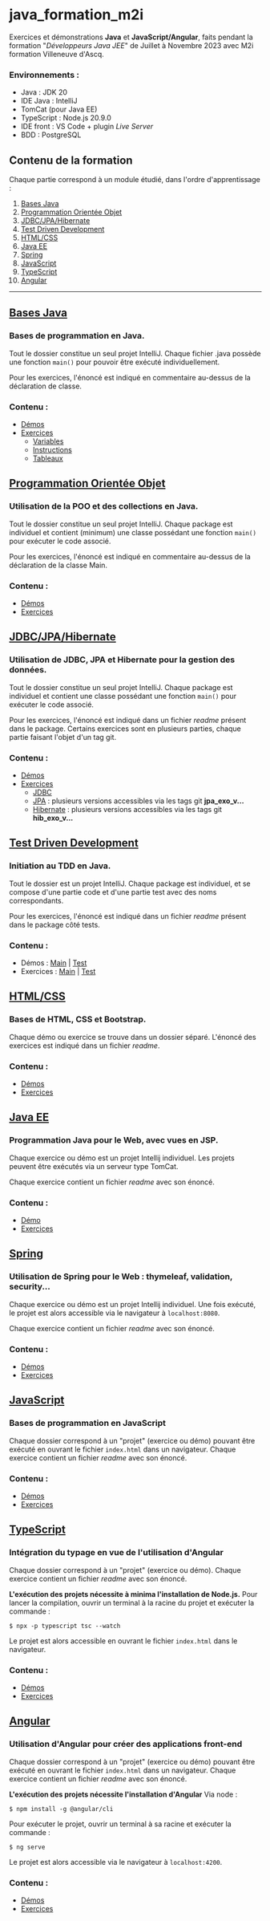 # java_formation_m2i

Exercices et démonstrations **Java** et **JavaScript/Angular**, faits pendant la formation "*Développeurs Java JEE*" de Juillet à Novembre 2023 avec M2i formation Villeneuve d'Ascq.

### Environnements :
- Java : JDK 20
- IDE Java : IntelliJ
- TomCat (pour Java EE)
- TypeScript : Node.js 20.9.0
- IDE front : VS Code + plugin *Live Server*
- BDD : PostgreSQL

## Contenu de la formation
Chaque partie correspond à un module étudié, dans l'ordre d'apprentissage :
1. [Bases Java](#Bases-Java)
1. [Programmation Orientée Objet](#Programmation-Orientée-Objet)
1. [JDBC/JPA/Hibernate](#JDBC/JPA/Hibernate)
1. [Test Driven Development](#Test-Driven-Development)
1. [HTML/CSS](#HTML/CSS)
1. [Java EE](#Java-EE)
1. [Spring](#Spring)
1. [JavaScript](#JavaScript)
1. [TypeScript](#TypeScript)
1. [Angular](#Angular)

----


## [Bases Java](/java_base/)
### Bases de programmation en Java.

Tout le dossier constitue un seul projet IntelliJ.
Chaque fichier .java possède une fonction `main()` pour pouvoir être exécuté individuellement.

Pour les exercices, l'énoncé est indiqué en commentaire au-dessus de la déclaration de classe.

### Contenu :
- [Démos](/java_base/src/demos/)
- [Exercices](/java_base/src/exos/)
    - [Variables](/java_base/src/exos/variables/)
    - [Instructions](/java_base/src/exos/instructions/)
    - [Tableaux](/java_base/src/exos/tableaux/)

## [Programmation Orientée Objet](/java_poo/src/main/java/org/example/)
### Utilisation de la POO et des collections en Java.

Tout le dossier constitue un seul projet IntelliJ.
Chaque package est individuel et contient (minimum) une classe possédant une fonction `main()` pour exécuter le code associé.

Pour les exercices, l'énoncé est indiqué en commentaire au-dessus de la déclaration de la classe Main.

### Contenu :
- [Démos](/java_poo/src/main/java/org/example/demos/)
- [Exercices](/java_poo/src/main/java/org/example/exos/)

## [JDBC/JPA/Hibernate](/java_jdbc/src/main/java/org/example/)
### Utilisation de JDBC, JPA et Hibernate pour la gestion des données.

Tout le dossier constitue un seul projet IntelliJ.
Chaque package est individuel et contient une classe possédant une fonction `main()` pour exécuter le code associé.

Pour les exercices, l'énoncé est indiqué dans un fichier *readme* présent dans le package. Certains exercices sont en plusieurs parties, chaque partie faisant l'objet d'un tag git.

### Contenu :
- [Démos](/java_jdbc/src/main/java/org/example/demos/)
- [Exercices](/java_jdbc/src/main/java/org/example/exos/)
    - [JDBC](/java_jdbc/src/main/java/org/example/exos/jdbc)
    - [JPA](/java_jdbc/src/main/java/org/example/exos/jpa) : plusieurs versions accessibles via les tags git **jpa_exo_v...**
    - [Hibernate](java_jdbc/src/main/java/org/example/exos/hibernate/) : plusieurs versions accessibles via les tags git **hib_exo_v...**

## [Test Driven Development](/java_tdd/src/test/java/org/example/)
### Initiation au TDD en Java.

Tout le dossier est un projet IntelliJ.
Chaque package est individuel, et se compose d'une partie code et d'une partie test avec des noms correspondants.

Pour les exercices, l'énoncé est indiqué dans un fichier *readme* présent dans le package côté tests.

### Contenu :
- Démos : [Main](/java_tdd/src/main/java/org/example/demo/) | [Test](/java_tdd/src/test/java/org/example/demo/)
- Exercices : [Main](/java_tdd/src/main/java/org/example/exo/) | [Test](/java_tdd/src/test/java/org/example/exo/)

## [HTML/CSS](/html_css/)
### Bases de HTML, CSS et Bootstrap.

Chaque démo ou exercice se trouve dans un dossier séparé.
L'énoncé des exercices est indiqué dans un fichier *readme*.

### Contenu :
- [Démos](/html_css/demo/)
- [Exercices](/html_css/exos/)

## [Java EE](/java_ee/)
### Programmation Java pour le Web, avec vues en JSP.

Chaque exercice ou démo est un projet Intellij individuel. Les projets peuvent être exécutés via un serveur type TomCat.

Chaque exercice contient un fichier *readme* avec son énoncé.

### Contenu :
- [Démo](/java_ee/demo/src/main/java/com/example/demo/)
- [Exercices](/java_ee/exos/)

## [Spring](/java_spring/)
### Utilisation de Spring pour le Web : thymeleaf, validation, security...

Chaque exercice ou démo est un projet Intellij individuel.
Une fois exécuté, le projet est alors accessible via le navigateur à `localhost:8080`.

Chaque exercice contient un fichier *readme* avec son énoncé.

### Contenu :
- [Démos](/java_spring/demos/)
- [Exercices](/java_spring/exos/)

## [JavaScript](/js_bases/)
### Bases de programmation en JavaScript

Chaque dossier correspond à un "projet" (exercice ou démo) pouvant être exécuté en ouvrant le fichier `index.html` dans un navigateur.
Chaque exercice contient un fichier *readme* avec son énoncé.

### Contenu :
- [Démos](/js_javascript/demos/)
- [Exercices](/js_javascript/exos/)

## [TypeScript](/js_typescript/)
### Intégration du typage en vue de l'utilisation d'Angular

Chaque dossier correspond à un "projet" (exercice ou démo).
Chaque exercice contient un fichier *readme* avec son énoncé.

**L'exécution des projets nécessite à minima l'installation de Node.js.**
Pour lancer la compilation, ouvrir un terminal à la racine du projet et exécuter la commande :
```console
$ npx -p typescript tsc --watch
```
Le projet est alors accessible en ouvrant le fichier `index.html` dans le navigateur.

### Contenu :
- [Démos](/js_typescript/demos/)
- [Exercices](/js_typescript/exos/)

## [Angular](/js_angular/)
### Utilisation d'Angular pour créer des applications front-end

Chaque dossier correspond à un "projet" (exercice ou démo) pouvant être exécuté en ouvrant le fichier `index.html` dans un navigateur.
Chaque exercice contient un fichier *readme* avec son énoncé.

**L'exécution des projets nécessite l'installation d'Angular**
Via node :
```console
$ npm install -g @angular/cli
```
Pour exécuter le projet, ouvrir un terminal à sa racine et exécuter la commande :
```console
$ ng serve
```
Le projet est alors accessible via le navigateur à `localhost:4200`.

### Contenu :
- [Démos](/js_angular/demos/)
- [Exercices](/js_angular/exos/)